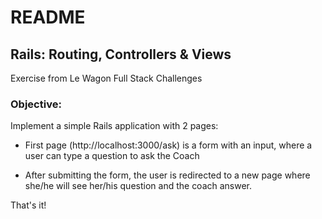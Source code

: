 # README

## Rails: Routing, Controllers & Views

Exercise from Le Wagon Full Stack Challenges

### Objective:

Implement a simple Rails application with 2 pages:

* First page (http://localhost:3000/ask) is a form with an input, where a user can type a question to ask the Coach

* After submitting the form, the user is redirected to a new page where she/he will see her/his question and the coach answer.

That's it!

